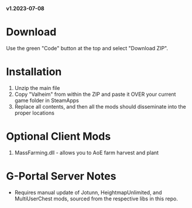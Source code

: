 __v1.2023-07-08__


# Download

Use the green "Code" button at the top and select "Download ZIP".

# Installation

1. Unzip the main file
2. Copy "Valheim" from within the ZIP and paste it OVER your current game folder in SteamApps
3. Replace all contents, and then all the mods should disseminate into the proper locations

# Optional Client Mods

1. MassFarming.dll - allows you to AoE farm harvest and plant

# G-Portal Server Notes

- Requires manual update of Jotunn, HeightmapUnlimited, and MultiUserChest mods, sourced from the respective libs in this repo.